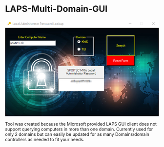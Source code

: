 # LAPS-Multi-Domain-GUI

![LAPS_GUI Example](Images/example.png)

Tool was created because the Microsoft provided LAPS GUI client does not support querying computers in more than one domain. Currently used for only 2 domains but can easily be updated for as many Domains/domain controllers as needed to fit your needs. 
